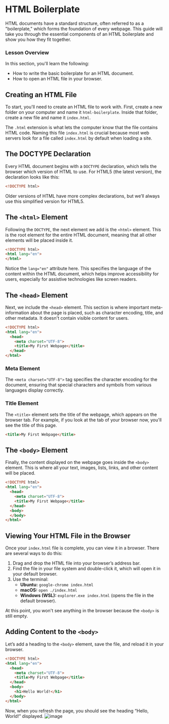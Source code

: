 # HTML Boilerplate

HTML documents have a standard structure, often referred to as a "boilerplate," which forms the foundation of every webpage. This guide will take you through the essential components of an HTML boilerplate and show you how they fit together.

### Lesson Overview

In this section, you'll learn the following:

- How to write the basic boilerplate for an HTML document.
- How to open an HTML file in your browser.

## Creating an HTML File

To start, you'll need to create an HTML file to work with. First, create a new folder on your computer and name it `html-boilerplate`. Inside that folder, create a new file and name it `index.html`.

The `.html` extension is what lets the computer know that the file contains HTML code. Naming this file `index.html` is crucial because most web servers look for a file called `index.html` by default when loading a site.

## The DOCTYPE Declaration

Every HTML document begins with a `DOCTYPE` declaration, which tells the browser which version of HTML to use. For HTML5 (the latest version), the declaration looks like this:

```html
<!DOCTYPE html>
```

Older versions of HTML have more complex declarations, but we’ll always use this simplified version for HTML5.

## The `<html>` Element

Following the `DOCTYPE`, the next element we add is the `<html>` element. This is the root element for the entire HTML document, meaning that all other elements will be placed inside it.

```html
<!DOCTYPE html>
<html lang="en">
</html>
```

Notice the `lang="en"` attribute here. This specifies the language of the content within the HTML document, which helps improve accessibility for users, especially for assistive technologies like screen readers.

## The `<head>` Element

Next, we include the `<head>` element. This section is where important meta-information about the page is placed, such as character encoding, title, and other metadata. It doesn't contain visible content for users.

```html
<!DOCTYPE html>
<html lang="en">
  <head>
    <meta charset="UTF-8">
    <title>My First Webpage</title>
  </head>
</html>
```

### Meta Element

The `<meta charset="UTF-8">` tag specifies the character encoding for the document, ensuring that special characters and symbols from various languages display correctly.

### Title Element

The `<title>` element sets the title of the webpage, which appears on the browser tab. For example, if you look at the tab of your browser now, you'll see the title of this page.

```html
<title>My First Webpage</title>
```

## The `<body>` Element

Finally, the content displayed on the webpage goes inside the `<body>` element. This is where all your text, images, lists, links, and other content will be placed. 

```html
<!DOCTYPE html>
<html lang="en">
  <head>
    <meta charset="UTF-8">
    <title>My First Webpage</title>
  </head>
  <body>
  </body>
</html>
```

## Viewing Your HTML File in the Browser

Once your `index.html` file is complete, you can view it in a browser. There are several ways to do this:

1. Drag and drop the HTML file into your browser’s address bar.
2. Find the file in your file system and double-click it, which will open it in your default browser.
3. Use the terminal:
   - **Ubuntu:** `google-chrome index.html`
   - **macOS:** `open ./index.html`
   - **Windows (WSL):** `explorer.exe index.html` (opens the file in the default browser).

At this point, you won't see anything in the browser because the `<body>` is still empty.

## Adding Content to the `<body>`

Let’s add a heading to the `<body>` element, save the file, and reload it in your browser.

```html
<!DOCTYPE html>
<html lang="en">
  <head>
    <meta charset="UTF-8">
    <title>My First Webpage</title>
  </head>
  <body>
    <h1>Hello World!</h1>
  </body>
</html>
```

Now, when you refresh the page, you should see the heading “Hello, World!” displayed.
![image](https://github.com/user-attachments/assets/85063e4d-b467-4747-ad48-f826301b1aee)

